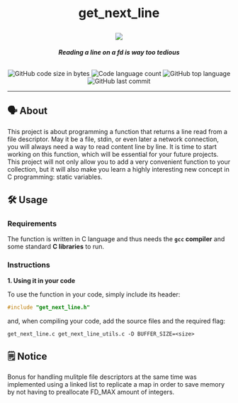 <h1 align="center">
	<p>
	get_next_line
	</p>
	<img src="https://github.com/ayogun/42-project-badges/blob/main/badges/get_next_linem.png">
</h1>

<p align="center">
	<b><i>Reading a line on a fd is way too tedious</i></b><br><br>
</p>

<p align="center">
	<img alt="GitHub code size in bytes" src="https://img.shields.io/github/languages/code-size/aaron-22766/42_get_next_line?color=lightblue" />
	<img alt="Code language count" src="https://img.shields.io/github/languages/count/aaron-22766/42_get_next_line?color=yellow" />
	<img alt="GitHub top language" src="https://img.shields.io/github/languages/top/aaron-22766/42_get_next_line?color=blue" />
	<img alt="GitHub last commit" src="https://img.shields.io/github/last-commit/aaron-22766/42_get_next_line?color=green" />
</p>

---

## 🗣 About

This project is about programming a function that returns a line read from a file descriptor. May it be a file, stdin, or even later a network connection, you will always need a way to read content line by line. It is time to start working on this function, which will be essential for your future projects. This project will not only allow you to add a very convenient function to your collection, but it will also make you learn a highly interesting new concept in C programming: static variables.

## 🛠️ Usage

### Requirements

The function is written in C language and thus needs the **`gcc` compiler** and some standard **C libraries** to run.

### Instructions

**1. Using it in your code**

To use the function in your code, simply include its header:

```C
#include "get_next_line.h"
```

and, when compiling your code, add the source files and the required flag:

```shell
get_next_line.c get_next_line_utils.c -D BUFFER_SIZE=<size>
```

## 🗒 Notice

Bonus for handling mulitple file descriptors at the same time was implemented using a linked list to replicate a map in order to save memory by not having to preallocate FD_MAX amount of integers.

